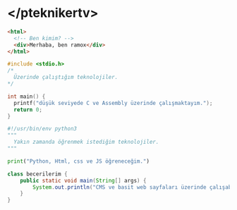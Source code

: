 # <\/pteknikertv>

```html
<html>
  <!-- Ben kimim? -->
  <div>Merhaba, ben ramox</div>
</html>
```

```c
#include <stdio.h>
/*
  Üzerinde çalıştığım teknolojiler.
*/

int main() {
  printf("düşük seviyede C ve Assembly üzerinde çalışmaktayım.");
  return 0;
}
```

```python
#!/usr/bin/env python3
"""
  Yakın zamanda öğrenmek istediğim teknolojiler.
"""

print("Python, Html, css ve JS öğreneceğim.")
```

```java
class becerilerim {
    public static void main(String[] args) {
        System.out.println("CMS ve basit web sayfaları üzerinde çalışabilirim."); 
    }
}
```

<!---
crazyramox/crazyramox is a ✨ special ✨ repository because its `README.md` (this file) appears on your GitHub profile.
You can click the Preview link to take a look at your changes.
--->
